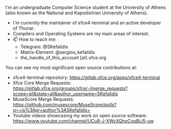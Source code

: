 I'm an undergraduate Computer Science student at the University of Athens (also known as the National and Kapodistrian University of Athens).

- I'm currently the maintainer of xfce4-terminal and an active developer of Thunar.
- Compilers and Operating Systems are my main areas of interest.
- 📫 How to reach me: 
  - Telegram: @SKefalidis 
  - Matrix-Element: @sergios_kefalidis
  - the_handle_of_this_account [at] xfce.org

You can see my most significant open source contributions at:
- xfce4-terminal repository: https://gitlab.xfce.org/apps/xfce4-terminal
- Xfce Core Merge Requests: https://gitlab.xfce.org/groups/xfce/-/merge_requests?scope=all&state=all&author_username=SKefalidis
- MuseScore Merge Requests: https://github.com/musescore/MuseScore/pulls?q=+is%3Apr+author%3ASKefalidis+
- Youtube videos showcasing my work on open source software: https://www.youtube.com/channel/UCu8-J-XWcXQhoCopBiJ5-uw
